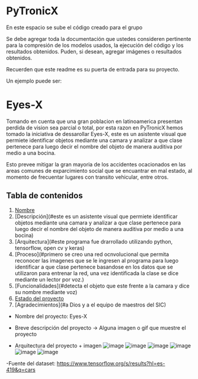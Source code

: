# PyTronicX
En este espacio se sube el código creado para el grupo 

Se debe agregar toda la documentación que ustedes consideren pertinente para la compresión de los modelos usados, la ejecución del código y los resultados obtenidos. 
Puden, si desean, agregar imágenes o resultados obtenidos. 

Recuerden que este readme es su puerta de entrada para su proyecto. 

Un ejemplo puede ser: 
# Eyes-X

Tomando en cuenta que una gran poblacion en latinoamerica presentan perdida de vision sea parcial o total, por esta razon en PyTronicX hemos tomado la iniciativa de dessarollar Eyes-X, este es un asistente visual que permiete identificar objetos mediante una camara y analizar a que clase pertenece para luego decir el nombre del objeto de manera auditiva por medio a una bocina.

Esto prevee mitigar la gran mayoria de los accidentes ocacionados en las areas comunes de exparcimiento social que se encuantrar en mal estado, al momento de frecuentar lugares con transito vehicular, entre otros.

## Tabla de contenidos

1. [Nombre](#Eyes-X)
2. [Descripción](#este es un asistente visual que permiete identificar objetos mediante una camara y analizar a que clase pertenece para luego decir el nombre del objeto de manera auditiva por medio a una bocina)
3. [Arquitectura](#este programa fue drarrollado utilizando python, tensorflow, open cv y keras)
4. [Proceso](#primero se creo una red ocnvolucional que permita reconocer las imagenes que se le ingresen al programa para luego identificar a que clase pertenece basandose en los datos que se utilizaron para entrenar la red, una vez identificada la clase se dice mediante un lector por voz.)
5. [Funcionalidades](#detecta el objeto que este frente a la camara y dice su nombre mediante voz)
6. [Estado del proyecto](#inconcluso)
7. [Agradecimientos](#a Dios y a el equipo de maestros del SIC)


* Nombre del proyecto: Eyes-X

* Breve descripción del proyecto -> Alguna imagen o gif que muestre el proyecto

* Arquitectura del proyecto + imagen ![image](https://github.com/user-attachments/assets/4f3cba3b-7da3-4020-9f5b-9cc8b7e77c3c) ![image](https://github.com/user-attachments/assets/5e00d542-9c14-4eec-9f17-1aafc94ee754)
![image](https://github.com/user-attachments/assets/22465f92-0e7b-487d-abde-20017fac3876) ![image](https://github.com/user-attachments/assets/4754a6a9-471f-44e4-9014-b42d79deaa47)  ![image](https://github.com/user-attachments/assets/fdf5b370-21cb-4b4b-835a-b17e3dd869bc) ![image](https://github.com/user-attachments/assets/087753d0-940c-4aec-9fce-d427520998d3)






-Fuente del dataset: https://www.tensorflow.org/s/results?hl=es-419&q=cars
